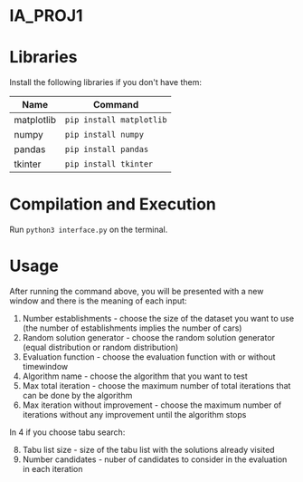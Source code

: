 # IA_PROJ1

# Libraries

Install the following libraries if you don't have them:

|     Name    |   Command   |
| ----------- | ----------- |
| matplotlib | `pip install matplotlib`|
| numpy       | `pip install numpy` |
| pandas       | `pip install pandas` |
| tkinter       | `pip install tkinter` |

# Compilation and Execution

Run `python3 interface.py` on the terminal.

# Usage

After running the command above, you will be presented with a new window and there is the meaning of each input:

1. Number establishments - choose the size of the dataset you want to use (the number of establishments implies the number of cars)
2. Random solution generator - choose the random solution generator (equal distribution or random distribution)
3. Evaluation function - choose the evaluation function with or without timewindow
4. Algorithm name - choose the algorithm that you want to test
5. Max total iteration - choose the maximum number of total iterations that can be done by the algorithm
6. Max iteration without improvement - choose the maximum number of iterations without any improvement until the algorithm stops

In 4 if you choose tabu search:

8. Tabu list size - size of the tabu list with the solutions already visited
9. Number candidates - nuber of candidates to consider in the evaluation in each iteration
